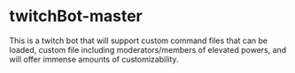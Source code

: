# twitchBot-master

This is a twitch bot that will support custom command files that can be loaded, custom file including moderators/members of elevated powers, and will offer immense amounts of customizability.

